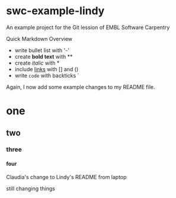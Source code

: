 # swc-example-lindy
An example project for the Git lession of EMBL Software Carpentry

Quick Markdown Overview

- write bullet list with '-'
- create **bold text** with **
- create *italic* with *
- include [links](https://embl.de) with [] and ()
- write `code` with backticks `

Again, I now add some example changes to my README file.
# one
## two
### three
#### four

Claudia's change to Lindy's README from laptop

still changing things

